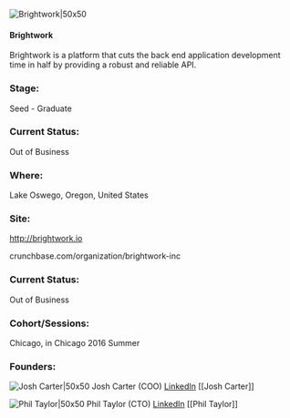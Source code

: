 

![Brightwork|50x50](https://apimg.techstars.com/connect/images/image_files/5776fc8ac2f1c4eda5000002/original/brightbot.png)

#### Brightwork
Brightwork is a platform that cuts the back end application development time in half by providing a robust and reliable API.

### Stage: 
Seed - Graduate 

### Current Status: 
Out of Business

### Where:
Lake Oswego, Oregon, United States

### Site:
http://brightwork.io



crunchbase.com/organization/brightwork-inc

### Current Status: 
Out of Business

### Cohort/Sessions: 
Chicago, in Chicago 2016 Summer

### Founders: 

![Josh Carter|50x50](https://apimg.techstars.com/connect/images/image_files/61942fbd713f141142b3795e/original/meGTA.jpg) Josh Carter (COO) [LinkedIn](https://linkedin.com/in/joshuajcarter) [[Josh Carter]]

![Phil Taylor|50x50](https://apimg.techstars.com/connect/images/image_files/5776ca8fa93e9f6d6e000002/original/Phil_Headshot_Tee.jpg) Phil Taylor (CTO) [LinkedIn](https://linkedin.com/in/ptaylor1) [[Phil Taylor]]


